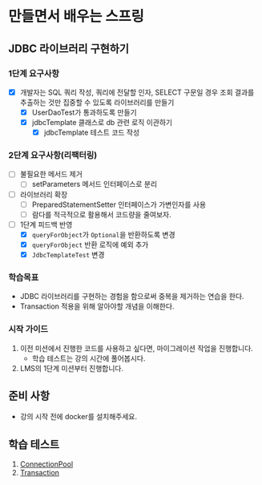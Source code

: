 # 만들면서 배우는 스프링

## JDBC 라이브러리 구현하기

### 1단계 요구사항

- [x] 개발자는 SQL 쿼리 작성, 쿼리에 전달할 인자, SELECT 구문일 경우 조회 결과를 추출하는 것만 집중할 수 있도록 라이브러리를 만들기
    - [x] UserDaoTest가 통과하도록 만들기
    - [x] jdbcTemplate 클래스로 db 관련 로직 이관하기
        - [x] jdbcTemplate 테스트 코드 작성

### 2단계 요구사항(리팩터링)

- [ ] 불필요한 메서드 제거
    - [ ] setParameters 메서드 인터페이스로 분리

- [ ] 라이브러리 확장
    - [ ] PreparedStatementSetter 인터페이스가 가변인자를 사용
    - [ ] 람다를 적극적으로 활용해서 코드량을 줄여보자.

- [ ] 1단계 피드백 반영
    - [x] `queryForObject`가 `Optional`을 반환하도록 변경
    - [x] `queryForObject` 반환 로직에 예외 추가
    - [x] `JdbcTemplateTest` 변경

### 학습목표

- JDBC 라이브러리를 구현하는 경험을 함으로써 중복을 제거하는 연습을 한다.
- Transaction 적용을 위해 알아야할 개념을 이해한다.

### 시작 가이드

1. 이전 미션에서 진행한 코드를 사용하고 싶다면, 마이그레이션 작업을 진행합니다.
    - 학습 테스트는 강의 시간에 풀어봅시다.
2. LMS의 1단계 미션부터 진행합니다.

## 준비 사항

- 강의 시작 전에 docker를 설치해주세요.

## 학습 테스트

1. [ConnectionPool](study/src/test/java/connectionpool)
2. [Transaction](study/src/test/java/transaction)
